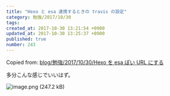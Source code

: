 ```yaml
---
title: "Hexo と esa 連携するときの travis の設定"
category: 勉強/2017/10/30
tags: 
created_at: 2017-10-30 13:21:54 +0900
updated_at: 2017-10-30 13:25:37 +0900
published: true
number: 243
---
```


Copied from: [blog/勉強/2017/10/30/Hexo を esa ぽい URL にする](/posts/242)

多分こんな感じでいいはず。

![image.png (247.2 kB)](https://img.esa.io/uploads/production/attachments/4729/2017/10/30/11/d537e8a6-7bd8-4db9-be69-003a9e415038.png)

